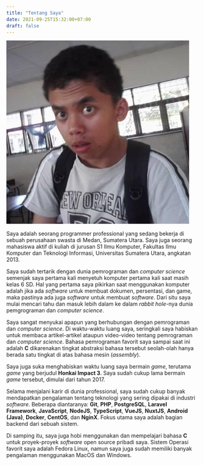```yaml
---
title: "Tentang Saya"
date: 2021-09-25T15:32:00+07:00
draft: false
---
```


![Foto Abdul](/images/misterabdul_avatar.jpg)

Saya adalah seorang programmer professional yang sedang bekerja di sebuah perusahaan swasta di Medan, Sumatera Utara. Saya juga seorang mahasiswa aktif di kuliah di jurusan S1 Ilmu Komputer, Fakultas Ilmu Komputer dan Teknologi Informasi, Universitas Sumatera Utara, angkatan 2013.

Saya sudah tertarik dengan dunia pemrograman dan _computer science_ semenjak saya pertama kali menyetuh komputer pertama kali saat masih kelas 6 SD. Hal yang pertama saya pikirkan saat menggunakan komputer adalah jika ada _software_ untuk membuat dokumen, persentasi, dan game, maka pastinya ada juga _software_ untuk membuat _software_. Dari situ saya mulai mencari tahu dan masuk lebih dalam ke dalam _rabbit hole_-nya dunia pemgrograman dan _computer science_.

Saya sangat menyukai apapun yang berhubungan dengan pemrograman dan _computer science_. Di waktu-waktu luang saya, seringkali saya habiskan untuk membaca artikel-artikel ataupun video-video tentang pemrograman dan _computer science_. Bahasa pemrograman favorit saya sampai saat ini adalah **C** dikarenakan tingkat abstraksi bahasa tersebut seolah-olah hanya berada satu tingkat di atas bahasa mesin (_assembly_).

Saya juga suka menghabiskan waktu luang saya bermain _game_, terutama _game_ yang berjudul **Honkai Impact 3**. Saya sudah cukup lama bermain _game_ tersebut, dimulai dari tahun 2017.

Selama menjalani karir di dunia professional, saya sudah cukup banyak mendapatkan pengalaman tentang teknologi yang sering dipakai di industri _software_. Beberapa diantaranya: **Git**, **PHP**, **PostgreSQL**, **Laravel Framework**, **JavaScript**, **NodeJS**, **TypeScript**, **VueJS**, **NuxtJS**, **Android (Java)**, **Docker**, **CentOS**, dan **NginX**. Fokus utama saya adalah bagian backend dari sebuah sistem.

Di samping itu, saya juga hobi menggunakan dan mempelajari bahasa **C** untuk proyek-proyek _software_ open source pribadi saya. Sistem Operasi favorit saya adalah Fedora Linux, namun saya juga sudah memiliki banyak pengalaman menggunakan MacOS dan Windows.

